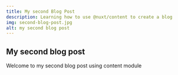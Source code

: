 ```yaml
---
title: My second Blog Post
description: Learning how to use @nuxt/content to create a blog
img: second-blog-post.jpg
alt: my second blog post
---
```


## My second blog post

Welcome to my second blog post using content module
